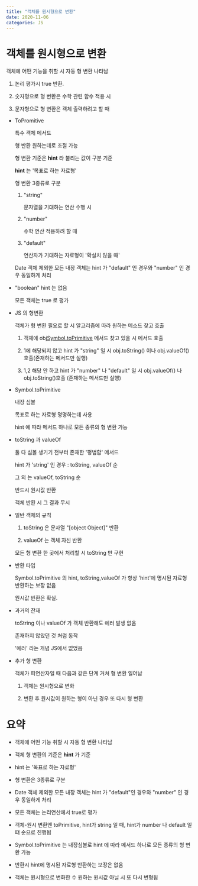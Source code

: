 ```yaml
---
title: "객체를 원시형으로 변환"
date: 2020-11-06
categories: JS
---
```


# 객체를 원시형으로 변환

객체에 어떤 기능을 취할 시 자동 형 변환 나타남

1. 논리 평가시 true 반환.

2. 숫자형으로 형 변환은 수학 관련 함수 적용 시

3. 문자형으로 형 변환은 객체 출력하려고 할 때

- ToPromitive

  특수 객체 메서드

  형 반환 원하는데로 조절 가능

  형 변환 기준은 **hint** 라 불리는 값이 구분 기준

  **hint** 는 '목표로 하는 자료형'

  형 변환 3종류로 구분

  1. "string"

     문자열을 기대하는 연산 수행 시

  2. "number"

     수학 연산 적용하려 할 때

  3. "default"

     연산자가 기대하는 자료형이 '확실치 않을 때'

  Date 객체 제외한 모든 내장 객체는 hint 가 "default" 인 경우와 "number" 인 경우 동일하게 처리

- "boolean" hint 는 없음

  모든 객체는 true 로 평가

- JS 의 형변환

  객체가 형 변환 필요로 할 시 알고리즘에 따라 원하는 메소드 찾고 호출

  1. 객체에 obj[Symbol.toPrimitive](hint) 메서드 찾고 있을 시 메서드 호출

  2. 1에 해당되지 않고 hint 가 "string" 일 시 obj.toString() 이나 obj.valueOf() 호출(존재하는 메서드만 실행)

  3. 1,2 해당 안 하고 hint 가 "number" 나 "default" 일 시 obj.valueOf() 나 obj.toString()호출 (존재하는 메서드만 실행)

- Symbol.toPrimitive

  내장 심볼

  목표로 하는 자료형 명명하는데 사용

  hint 에 따라 메서드 하나로 모든 종류의 형 변환 가능

- toString 과 valueOf

  둘 다 심볼 생기기 전부터 존재한 '평범함' 메서드

  hint 가 'string' 인 경우 : toString, valueOf 순

  그 외 는 valueOf, toString 순

  반드시 원시값 반환

  객체 반환 시 그 결과 무시

- 일반 객체의 규칙

  1. toString 은 문자열 "[object Object]" 반환

  2. valueOf 는 객체 자신 반환

  모든 형 변환 한 곳에서 처리할 시 toString 만 구현

- 반환 타입

  Symbol.toPrimitive 의 hint, toString,valueOf 가 항상 'hint'에 명시된 자료형 반환하는 보장 없음

  원시값 반환은 확실.

- 과거의 잔재

  toString 이나 valueOf 가 객체 반환해도 에러 발생 없음

  존재하지 않았던 것 처럼 동작

  '에러' 라는 개념 JS에서 없었음

- 추가 형 변환

  객체가 피연산자일 때 다음과 같은 단계 거쳐 형 변환 일어남

  1. 객체는 원시형으로 변화

  2. 변환 후 원시값이 원하는 형이 아닌 경우 또 다시 형 변환

# 요약

- 객체에 어떤 기능 취할 시 자동 형 변환 나타남

- 객체 형 변환의 기준은 **hint** 가 기준

- hint 는 '목표로 하는 자료형'

- 형 변환은 3종류로 구분

- Date 객체 제외한 모든 내장 객체는 hint 가 "default"인 경우와 "number" 인 경우 동일하게 처리

- 모든 객체는 논리연산에서 true로 평가

- 객체-원시 변환엔 toPrimitive, hint가 string 일 때, hint가 number 나 default 일 떄 순으로 진행됨

- Symbol.toPrimitive 는 내장심볼로 hint 에 따라 메서드 하나로 모든 종류의 형 변환 가능

- 반환시 hint에 명시된 자료형 반환하는 보장은 없음

- 객체는 원시형으로 변화한 수 원하는 원시값 아닐 시 또 다시 변형됨
